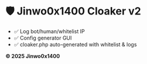 # 🛡️ Jinwo0x1400 Cloaker v2

- ✅ Log bot/human/whitelist IP
- ✅ Config generator GUI
- ✅ cloaker.php auto-generated with whitelist & logs

**© 2025 Jinwo0x1400**